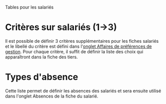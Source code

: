 





Tables pour les salariés



# Critères sur salariés (1->3)


Il est possible de définir 3 critères supplémentaires pour les fiches 
 salariés et le libellé du critère est défini dans l'[onglet 
 Affaires de préférences de gestion](../../PreferencesGestion/2-5/OngletAffaires.htm). Pour chaque critère, il suffit 
 de définir la liste des choix qui apparaîtront dans la fiche des tiers.


# Types d'absence


Cette liste permet de définir les absences des salariés et sera ensuite 
 utilisé dans l'onglet Absences de la fiche du salarié.


 


